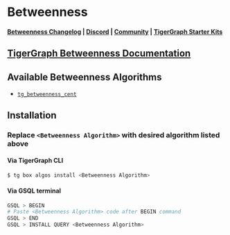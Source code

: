 
# Betweenness

#### [Betweenness Changelog](https://github.com/tigergraph/gsql-graph-algorithms/algorithms/Centrality/betweenness/CHANGELOG.md) | [Discord](https://discord.gg/vFbmPyvJJN) | [Community](https://community.tigergraph.com) | [TigerGraph Starter Kits](https://github.com/zrougamed/TigerGraph-Starter-Kits-Parser)

## [TigerGraph Betweenness Documentation](https://docs.tigergraph.com/tigergraph-platform-overview/graph-algorithm-library#betweenness-centrality)

## Available Betweenness Algorithms 

* [`tg_betweenness_cent`](https://github.com/tigergraph/gsql-graph-algorithms/algorithms/Centrality/betweenness/tg_betweenness_cent.gsql)

## Installation 

### Replace `<Betweenness Algorithm>` with desired algorithm listed above 

#### Via TigerGraph CLI

```bash
$ tg box algos install <Betweenness Algorithm>
```

#### Via GSQL terminal

```bash
GSQL > BEGIN
# Paste <Betweenness Algorithm> code after BEGIN command
GSQL > END 
GSQL > INSTALL QUERY <Betweenness Algorithm>
```